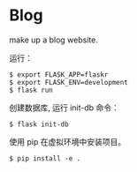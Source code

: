 # Blog
make up a blog website.

运行：
    
    $ export FLASK_APP=flaskr
    $ export FLASK_ENV=development
    $ flask run

创建数据库, 运行 init-db 命令：

    $ flask init-db

使用 pip 在虚拟环境中安装项目。

    $ pip install -e .
